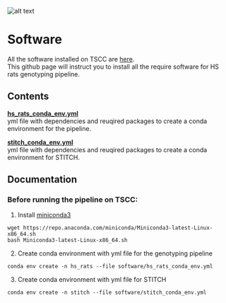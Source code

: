 ![alt text](https://secureservercdn.net/198.71.233.106/h9j.d46.myftpupload.com/wp-content/uploads/2019/09/palmerlab-logo.png)
# Software 
All the software installed on TSCC are [here](https://aapalmer-lab.slack.com/files/T0JULRU14/FPS2923NU).  
This github page will instruct you to install all the require software for HS rats genotyping pipeline.  

## Contents
**[hs_rats_conda_env.yml](hs_rats_conda_env.yml)**  
yml file with dependencies and reuqired packages to create a conda environment for the pipeline.  

**[stitch_conda_env.yml](stitch_conda_env.yml)**  
yml file with dependencies and reuqired packages to create a conda environment for STITCH.  

## Documentation  
### Before running the pipeline on TSCC:
1. Install [miniconda3](https://docs.conda.io/en/latest/miniconda.html)
```
wget https://repo.anaconda.com/miniconda/Miniconda3-latest-Linux-x86_64.sh
bash Miniconda3-latest-Linux-x86_64.sh
```
2. Create conda environment with yml file for the genotyping pipeline
```
conda env create -n hs_rats --file software/hs_rats_conda_env.yml
```  
3. Create conda environment with yml file for STITCH
```
conda env create -n stitch --file software/stitch_conda_env.yml
```  